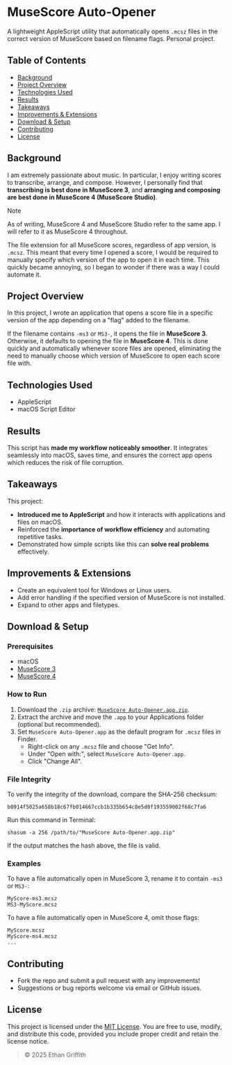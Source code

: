 # MuseScore Auto-Opener

A lightweight AppleScript utility that automatically opens `.mcsz` files in the correct version of MuseScore based on filename flags. Personal project.

## Table of Contents
- [Background](#background)
- [Project Overview](#project-overview)
- [Technologies Used](#technologies-used)
- [Results](#results)
- [Takeaways](#takeaways)
- [Improvements & Extensions](#improvements--extensions)
- [Download & Setup](#download--setup)
- [Contributing](#contributing)
- [License](#license)

## Background

I am extremely passionate about music. In particular, I enjoy writing scores to transcribe, arrange, and compose. However, I personally find that **transcribing is best done in MuseScore 3**, and **arranging and composing are best done in MuseScore 4 (MuseScore Studio)**.

> [!NOTE]
> As of writing, MuseScore 4 and MuseScore Studio refer to the same app. I will refer to it as MuseScore 4 throughout.

The file extension for all MuseScore scores, regardless of app version, is `.mcsz`. This meant that every time I opened a score, I would be required to manually specify which version of the app to open it in each time. This quickly became annoying, so I began to wonder if there was a way I could automate it.

## Project Overview

In this project, I wrote an application that opens a score file in a specific version of the app depending on a "flag" added to the filename.

If the filename contains `-ms3` or `MS3-`, it opens the file in **MuseScore 3**. Otherwise, it defaults to opening the file in **MuseScore 4**. This is done quickly and automatically whenever score files are opened, eliminating the need to manually choose which version of MuseScore to open each score file with.

## Technologies Used
- AppleScript
- macOS Script Editor

## Results

This script has **made my workflow noticeably smoother**. It integrates seamlessly into macOS, saves time, and ensures the correct app opens which reduces the risk of file corruption.

## Takeaways

This project:
- **Introduced me to AppleScript** and how it interacts with applications and files on macOS.
- Reinforced the **importance of workflow efficiency** and automating repetitive tasks.
- Demonstrated how simple scripts like this can **solve real problems** effectively.

## Improvements & Extensions

- Create an equivalent tool for Windows or Linux users.
- Add error handling if the specified version of MuseScore is not installed.
- Expand to other apps and filetypes.

## Download & Setup

### Prerequisites
- macOS
- [MuseScore 3](https://musescore.org/en/download)
- [MuseScore 4](https://musescore.org/en/download)

### How to Run
1. Download the `.zip` archive: [`MuseScore Auto-Opener.app.zip`](MuseScore%20Auto-Opener.app.zip).
2. Extract the archive and move the `.app` to your Applications folder (optional but recommended).
3. Set `MuseScore Auto-Opener.app` as the default program for `.mcsz` files in Finder.
    - Right-click on any `.mcsz` file and choose "Get Info".
    - Under "Open with:", select `MuseScore Auto-Opener.app`.
    - Click "Change All".

### File Integrity

To verify the integrity of the download, compare the SHA-256 checksum:
```
b0914f5025a658b18c67fb014667ccb1b335b654c8e5d0f193559002f68c7fa6
```
Run this command in Terminal:
```
shasum -a 256 /path/to/"MuseScore Auto-Opener.app.zip"
```
If the output matches the hash above, the file is valid.

### Examples

To have a file automatically open in MuseScore 3, rename it to contain `-ms3` or `MS3-`:
```
MyScore-ms3.mcsz
MS3-MyScore.mcsz
```

To have a file automatically open in MuseScore 4, omit those flags:
```
MyScore.mcsz
MyScore-ms4.mcsz
...
```

## Contributing

- Fork the repo and submit a pull request with any improvements!
- Suggestions or bug reports welcome via email or GitHub issues.

## License

This project is licensed under the [MIT License](LICENSE). You are free to use, modify, and distribute this code, provided you include proper credit and retain the license notice.

> © 2025 Ethan Griffith

